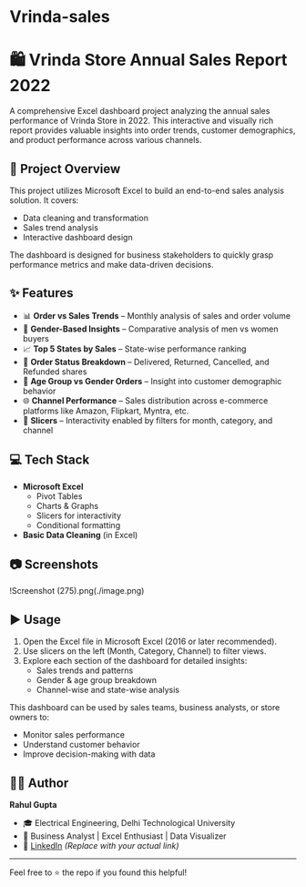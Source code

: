# Vrinda-sales
# 🛍️ Vrinda Store Annual Sales Report 2022

A comprehensive Excel dashboard project analyzing the annual sales performance of Vrinda Store in 2022. This interactive and visually rich report provides valuable insights into order trends, customer demographics, and product performance across various channels.

## 📌 Project Overview

This project utilizes Microsoft Excel to build an end-to-end sales analysis solution. It covers:
- Data cleaning and transformation
- Sales trend analysis
- Interactive dashboard design

The dashboard is designed for business stakeholders to quickly grasp performance metrics and make data-driven decisions.

## ✨ Features

- 📊 **Order vs Sales Trends** – Monthly analysis of sales and order volume
- 👫 **Gender-Based Insights** – Comparative analysis of men vs women buyers
- 📈 **Top 5 States by Sales** – State-wise performance ranking
- 🔁 **Order Status Breakdown** – Delivered, Returned, Cancelled, and Refunded shares
- 🧓 **Age Group vs Gender Orders** – Insight into customer demographic behavior
- 🌐 **Channel Performance** – Sales distribution across e-commerce platforms like Amazon, Flipkart, Myntra, etc.
- 📅 **Slicers** – Interactivity enabled by filters for month, category, and channel

## 💻 Tech Stack

- **Microsoft Excel**
  - Pivot Tables
  - Charts & Graphs
  - Slicers for interactivity
  - Conditional formatting
- **Basic Data Cleaning** (in Excel)

## 📷 Screenshots

!Screenshot (275).png(./image.png)

## ▶️ Usage

1. Open the Excel file in Microsoft Excel (2016 or later recommended).
2. Use slicers on the left (Month, Category, Channel) to filter views.
3. Explore each section of the dashboard for detailed insights:
   - Sales trends and patterns
   - Gender & age group breakdown
   - Channel-wise and state-wise analysis

This dashboard can be used by sales teams, business analysts, or store owners to:
- Monitor sales performance
- Understand customer behavior
- Improve decision-making with data

## 👨‍💼 Author

**Rahul Gupta**

- 🎓 Electrical Engineering, Delhi Technological University
- 💼 Business Analyst | Excel Enthusiast | Data Visualizer
- 🔗 [LinkedIn](https://www.linkedin.com/in/rahul-gupta-dtu) *(Replace with your actual link)*

---

Feel free to ⭐ the repo if you found this helpful!

